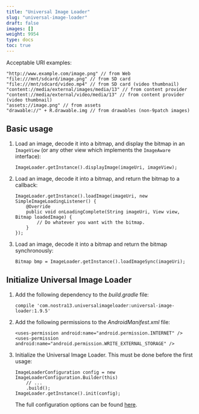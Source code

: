 ```yaml
---
title: "Universal Image Loader"
slug: "universal-image-loader"
draft: false
images: []
weight: 9954
type: docs
toc: true
---
```


Acceptable URI examples:

    "http://www.example.com/image.png" // from Web
    "file:///mnt/sdcard/image.png" // from SD card
    "file:///mnt/sdcard/video.mp4" // from SD card (video thumbnail)
    "content://media/external/images/media/13" // from content provider
    "content://media/external/video/media/13" // from content provider (video thumbnail)
    "assets://image.png" // from assets
    "drawable://" + R.drawable.img // from drawables (non-9patch images)

## Basic usage
1. Load an image, decode it into a bitmap, and display the bitmap in an `ImageView` (or any other view which implements the `ImageAware` interface):

       ImageLoader.getInstance().displayImage(imageUri, imageView);

2. Load an image, decode it into a bitmap, and return the bitmap to a callback:

       ImageLoader.getInstance().loadImage(imageUri, new SimpleImageLoadingListener() {
           @Override
           public void onLoadingComplete(String imageUri, View view, Bitmap loadedImage) {
               // Do whatever you want with the bitmap.
           }
       });

3. Load an image, decode it into a bitmap and return the bitmap synchronously:

       Bitmap bmp = ImageLoader.getInstance().loadImageSync(imageUri);

## Initialize Universal Image Loader
1. Add the following dependency to the _build.gradle_ file:

       compile 'com.nostra13.universalimageloader:universal-image-loader:1.9.5'

2. Add the following permissions to the _AndroidManifest.xml_ file:

       <uses-permission android:name="android.permission.INTERNET" />
       <uses-permission android:name="android.permission.WRITE_EXTERNAL_STORAGE" />

3. Initialize the Universal Image Loader. This must be done before the first usage: 

       ImageLoaderConfiguration config = new ImageLoaderConfiguration.Builder(this)
           // ...
           .build();
       ImageLoader.getInstance().init(config);

   The full configuration options can be found [here][1].

  [1]: https://github.com/nostra13/Android-Universal-Image-Loader/wiki/Configuration

